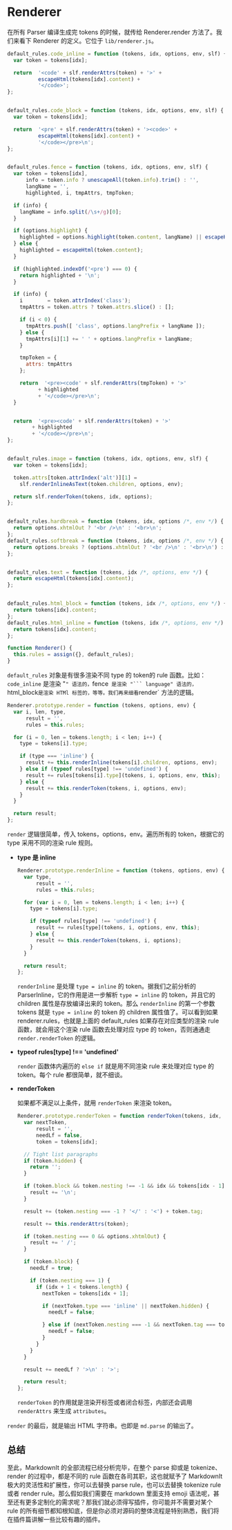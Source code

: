 # Renderer

在所有 Parser 编译生成完 tokens 的时候，就传给 Renderer.render 方法了。我们来看下 Renderer 的定义。它位于 `lib/renderer.js`。

```js
default_rules.code_inline = function (tokens, idx, options, env, slf) {
  var token = tokens[idx];

  return  '<code' + slf.renderAttrs(token) + '>' +
          escapeHtml(tokens[idx].content) +
          '</code>';
};


default_rules.code_block = function (tokens, idx, options, env, slf) {
  var token = tokens[idx];

  return  '<pre' + slf.renderAttrs(token) + '><code>' +
          escapeHtml(tokens[idx].content) +
          '</code></pre>\n';
};


default_rules.fence = function (tokens, idx, options, env, slf) {
  var token = tokens[idx],
      info = token.info ? unescapeAll(token.info).trim() : '',
      langName = '',
      highlighted, i, tmpAttrs, tmpToken;

  if (info) {
    langName = info.split(/\s+/g)[0];
  }

  if (options.highlight) {
    highlighted = options.highlight(token.content, langName) || escapeHtml(token.content);
  } else {
    highlighted = escapeHtml(token.content);
  }

  if (highlighted.indexOf('<pre') === 0) {
    return highlighted + '\n';
  }

  if (info) {
    i        = token.attrIndex('class');
    tmpAttrs = token.attrs ? token.attrs.slice() : [];

    if (i < 0) {
      tmpAttrs.push([ 'class', options.langPrefix + langName ]);
    } else {
      tmpAttrs[i][1] += ' ' + options.langPrefix + langName;
    }

    tmpToken = {
      attrs: tmpAttrs
    };

    return  '<pre><code' + slf.renderAttrs(tmpToken) + '>'
          + highlighted
          + '</code></pre>\n';
  }


  return  '<pre><code' + slf.renderAttrs(token) + '>'
        + highlighted
        + '</code></pre>\n';
};


default_rules.image = function (tokens, idx, options, env, slf) {
  var token = tokens[idx];

  token.attrs[token.attrIndex('alt')][1] =
    slf.renderInlineAsText(token.children, options, env);

  return slf.renderToken(tokens, idx, options);
};


default_rules.hardbreak = function (tokens, idx, options /*, env */) {
  return options.xhtmlOut ? '<br />\n' : '<br>\n';
};
default_rules.softbreak = function (tokens, idx, options /*, env */) {
  return options.breaks ? (options.xhtmlOut ? '<br />\n' : '<br>\n') : '\n';
};


default_rules.text = function (tokens, idx /*, options, env */) {
  return escapeHtml(tokens[idx].content);
};


default_rules.html_block = function (tokens, idx /*, options, env */) {
  return tokens[idx].content;
};
default_rules.html_inline = function (tokens, idx /*, options, env */) {
  return tokens[idx].content;
};

function Renderer() {
  this.rules = assign({}, default_rules);
}
```

`default_rules` 对象是有很多渲染不同 type 的 token的 rule 函数。比如：`code_inline` 是渲染 "`" 语法的，`fence` 是渲染 "``` language" 语法的，`html_block` 是渲染 HTMl 标签的，等等。我们再来细看 `render` 方法的逻辑。

```js
Renderer.prototype.render = function (tokens, options, env) {
  var i, len, type,
      result = '',
      rules = this.rules;

  for (i = 0, len = tokens.length; i < len; i++) {
    type = tokens[i].type;

    if (type === 'inline') {
      result += this.renderInline(tokens[i].children, options, env);
    } else if (typeof rules[type] !== 'undefined') {
      result += rules[tokens[i].type](tokens, i, options, env, this);
    } else {
      result += this.renderToken(tokens, i, options, env);
    }
  }

  return result;
};
```

`render` 逻辑很简单，传入 tokens，options，env。遍历所有的 token，根据它的 type 采用不同的渲染 rule 规则。

-  **type 是 inline**

    ```js
    Renderer.prototype.renderInline = function (tokens, options, env) {
      var type,
          result = '',
          rules = this.rules;

      for (var i = 0, len = tokens.length; i < len; i++) {
        type = tokens[i].type;

        if (typeof rules[type] !== 'undefined') {
          result += rules[type](tokens, i, options, env, this);
        } else {
          result += this.renderToken(tokens, i, options);
        }
      }

      return result;
    };
    ```

    `renderInline` 是处理 `type = inline` 的 token。据我们之前分析的 ParserInline，它的作用是进一步解析 `type = inline` 的 token，并且它的 children 属性是存放编译出来的 token。那么 `renderInline` 的第一个参数 tokens 就是 `type = inline` 的 token 的 children 属性值了。可以看到如果 renderer.rules，也就是上面的 default_rules 如果存在对应类型的渲染 rule 函数，就会用这个渲染 rule 函数去处理对应 type 的 token，否则通通走 `render.renderToken` 的逻辑。

- **typeof rules[type] !== 'undefined'**

  `render` 函数体内遍历的 `else if` 就是用不同渲染 rule 来处理对应 type 的 token。每个 rule 都很简单，就不细谈。

- **renderToken**

  如果都不满足以上条件，就用 `renderToken` 来渲染 token。

  ```js
  Renderer.prototype.renderToken = function renderToken(tokens, idx, options) {
    var nextToken,
        result = '',
        needLf = false,
        token = tokens[idx];

    // Tight list paragraphs
    if (token.hidden) {
      return '';
    }

    if (token.block && token.nesting !== -1 && idx && tokens[idx - 1].hidden) {
      result += '\n';
    }

    result += (token.nesting === -1 ? '</' : '<') + token.tag;

    result += this.renderAttrs(token);

    if (token.nesting === 0 && options.xhtmlOut) {
      result += ' /';
    }

    if (token.block) {
      needLf = true;

      if (token.nesting === 1) {
        if (idx + 1 < tokens.length) {
          nextToken = tokens[idx + 1];

          if (nextToken.type === 'inline' || nextToken.hidden) {
            needLf = false;

          } else if (nextToken.nesting === -1 && nextToken.tag === token.tag) {
            needLf = false;
          }
        }
      }
    }

    result += needLf ? '>\n' : '>';

    return result;
  };
  ```

  `renderToken` 的作用就是渲染开标签或者闭合标签，内部还会调用 `renderAttrs` 来生成 `attributes`。

`render` 的最后，就是输出 HTML 字符串。也即是 `md.parse` 的输出了。

## 总结

至此，MarkdownIt 的全部流程已经分析完毕，在整个 parse 抑或是 tokenize、render 的过程中，都是不同的 rule 函数在各司其职，这也就赋予了 MarkdownIt 极大的灵活性和扩展性，你可以去替换 parse rule，也可以去替换 tokenize rule 或者 render rule。那么假如我们需要在 markdown 里面支持 emoji 语法呢，甚至还有更多定制化的需求呢？那我们就必须得写插件，你可能并不需要对某个 rule 的所有细节都知根知底，但是你必须对源码的整体流程是特别熟悉，我们将在插件篇讲解一些比较有趣的插件。
